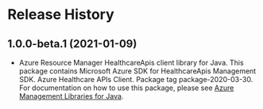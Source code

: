 # Release History

## 1.0.0-beta.1 (2021-01-09)

- Azure Resource Manager HealthcareApis client library for Java. This package contains Microsoft Azure SDK for HealthcareApis Management SDK. Azure Healthcare APIs Client. Package tag package-2020-03-30. For documentation on how to use this package, please see [Azure Management Libraries for Java](https://aka.ms/azsdk/java/mgmt).